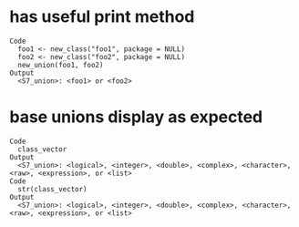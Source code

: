 # has useful print method

    Code
      foo1 <- new_class("foo1", package = NULL)
      foo2 <- new_class("foo2", package = NULL)
      new_union(foo1, foo2)
    Output
      <S7_union>: <foo1> or <foo2>

# base unions display as expected

    Code
      class_vector
    Output
      <S7_union>: <logical>, <integer>, <double>, <complex>, <character>, <raw>, <expression>, or <list>
    Code
      str(class_vector)
    Output
      <S7_union>: <logical>, <integer>, <double>, <complex>, <character>, <raw>, <expression>, or <list>

